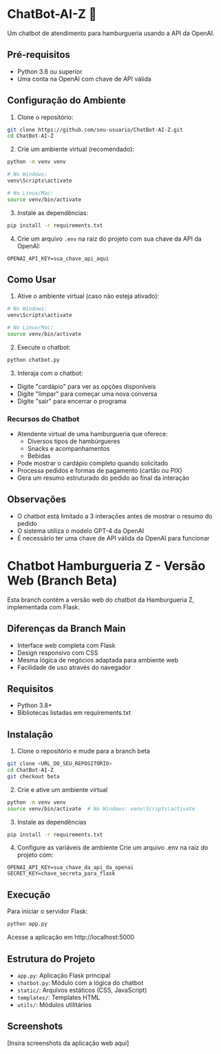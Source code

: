 # ChatBot-AI-Z 🍔

Um chatbot de atendimento para hamburgueria usando a API da OpenAI.

## Pré-requisitos

- Python 3.8 ou superior
- Uma conta na OpenAI com chave de API válida

## Configuração do Ambiente

1. Clone o repositório:

```bash
git clone https://github.com/seu-usuario/ChatBot-AI-Z.git
cd ChatBot-AI-Z
```

2. Crie um ambiente virtual (recomendado):

```bash
python -m venv venv

# No Windows:
venv\Scripts\activate

# No Linux/Mac:
source venv/bin/activate
```

3. Instale as dependências:

```bash
pip install -r requirements.txt
```

4. Crie um arquivo `.env` na raiz do projeto com sua chave da API da OpenAI:

```
OPENAI_API_KEY=sua_chave_api_aqui
```

## Como Usar

1. Ative o ambiente virtual (caso não esteja ativado):

```bash
# No Windows:
venv\Scripts\activate

# No Linux/Mac:
source venv/bin/activate
```

2. Execute o chatbot:

```bash
python chatbot.py
```

3. Interaja com o chatbot:

- Digite "cardápio" para ver as opções disponíveis
- Digite "limpar" para começar uma nova conversa
- Digite "sair" para encerrar o programa

### Recursos do Chatbot

- Atendente virtual de uma hamburgueria que oferece:
  - Diversos tipos de hambúrgueres
  - Snacks e acompanhamentos
  - Bebidas
- Pode mostrar o cardápio completo quando solicitado
- Processa pedidos e formas de pagamento (cartão ou PIX)
- Gera um resumo estruturado do pedido ao final da interação

## Observações

- O chatbot está limitado a 3 interações antes de mostrar o resumo do pedido
- O sistema utiliza o modelo GPT-4 da OpenAI
- É necessário ter uma chave de API válida da OpenAI para funcionar

# Chatbot Hamburgueria Z - Versão Web (Branch Beta)

Esta branch contém a versão web do chatbot da Hamburgueria Z, implementada com Flask.

## Diferenças da Branch Main

- Interface web completa com Flask
- Design responsivo com CSS
- Mesma lógica de negócios adaptada para ambiente web
- Facilidade de uso através do navegador

## Requisitos

- Python 3.8+
- Bibliotecas listadas em requirements.txt

## Instalação

1. Clone o repositório e mude para a branch beta

```bash
git clone <URL_DO_SEU_REPOSITORIO>
cd ChatBot-AI-Z
git checkout beta
```

2. Crie e ative um ambiente virtual

```bash
python -m venv venv
source venv/bin/activate  # No Windows: venv\Scripts\activate
```

3. Instale as dependências

```bash
pip install -r requirements.txt
```

4. Configure as variáveis de ambiente
   Crie um arquivo .env na raiz do projeto com:

```
OPENAI_API_KEY=sua_chave_da_api_da_openai
SECRET_KEY=chave_secreta_para_flask
```

## Execução

Para iniciar o servidor Flask:

```bash
python app.py
```

Acesse a aplicação em http://localhost:5000

## Estrutura do Projeto

- `app.py`: Aplicação Flask principal
- `chatbot.py`: Módulo com a lógica do chatbot
- `static/`: Arquivos estáticos (CSS, JavaScript)
- `templates/`: Templates HTML
- `utils/`: Módulos utilitários

## Screenshots

[Insira screenshots da aplicação web aqui]
